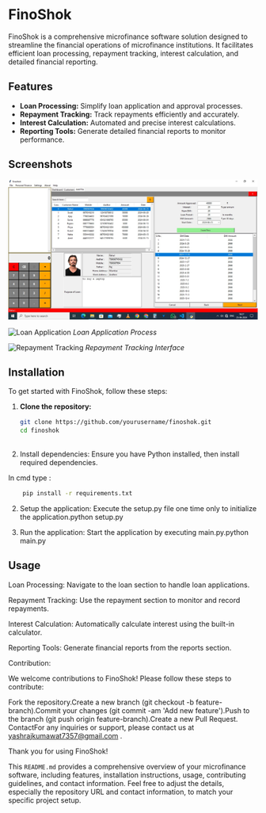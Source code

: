 # FinoShok

FinoShok is a comprehensive microfinance software solution designed to streamline the financial operations of microfinance institutions. It facilitates efficient loan processing, repayment tracking, interest calculation, and detailed financial reporting.

## Features

- **Loan Processing:** Simplify loan application and approval processes.
- **Repayment Tracking:** Track repayments efficiently and accurately.
- **Interest Calculation:** Automated and precise interest calculations.
- **Reporting Tools:** Generate detailed financial reports to monitor performance.

## Screenshots

![](images/1.jpg)


![Loan Application](images/screenshot2.png)
*Loan Application Process*

![Repayment Tracking](images/screenshot3.png)
*Repayment Tracking Interface*

## Installation

To get started with FinoShok, follow these steps:

1. **Clone the repository:**
   ```bash
   git clone https://github.com/yourusername/finoshok.git
   cd finoshok



1. Install dependencies: Ensure you have Python installed, then install required dependencies.

In cmd type : 

```bash
    pip install -r requirements.txt
```

2. Setup the application: Execute the setup.py file one time only to initialize the application.python setup.py

3. Run the application: Start the application by executing main.py.python main.py

## Usage

Loan Processing: Navigate to the loan section to handle loan applications.

Repayment Tracking: Use the repayment section to monitor and record repayments.

Interest Calculation: Automatically calculate interest using the built-in calculator.

Reporting Tools: Generate financial reports from the reports section.

Contribution: 

We welcome contributions to FinoShok! Please follow these steps to contribute:

Fork the repository.Create a new branch (git checkout -b feature-branch).Commit your changes (git commit -am 'Add new feature').Push to the branch (git push origin feature-branch).Create a new Pull Request. ContactFor any inquiries or support, please contact us at yashrajkumawat7357@gmail.com . 

Thank you for using FinoShok!

This `README.md` provides a comprehensive overview of your microfinance software, including features, installation instructions, usage, contributing guidelines, and contact information. Feel free to adjust the details, especially the repository URL and contact information, to match your specific project setup.